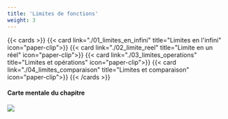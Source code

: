 ```yaml
---
title: 'Limites de fonctions'
weight: 3
---
```


{{< cards >}}
  {{< card link="./01_limites_en_infini" title="Limites en l'infini" icon="paper-clip">}}
  {{< card link="./02_limite_reel" title="Limite en un réel" icon="paper-clip">}}
  {{< card link="./03_limites_operations" title="Limites et opérations" icon="paper-clip">}}
  {{< card link="./04_limites_comparaison" title="Limites et comparaison" icon="paper-clip">}}
{{< /cards >}}

#### Carte mentale du chapitre

![](/images/image18.png)